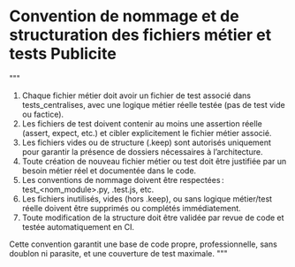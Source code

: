 # Convention de nommage et de structuration des fichiers métier et tests Publicite

"""
1. Chaque fichier métier doit avoir un fichier de test associé dans tests_centralises, avec une logique métier réelle testée (pas de test vide ou factice).
2. Les fichiers de test doivent contenir au moins une assertion réelle (assert, expect, etc.) et cibler explicitement le fichier métier associé.
3. Les fichiers vides ou de structure (.keep) sont autorisés uniquement pour garantir la présence de dossiers nécessaires à l’architecture.
4. Toute création de nouveau fichier métier ou test doit être justifiée par un besoin métier réel et documentée dans le code.
5. Les conventions de nommage doivent être respectées : test_<nom_module>.py, <module>.test.js, etc.
6. Les fichiers inutilisés, vides (hors .keep), ou sans logique métier/test réelle doivent être supprimés ou complétés immédiatement.
7. Toute modification de la structure doit être validée par revue de code et testée automatiquement en CI.

Cette convention garantit une base de code propre, professionnelle, sans doublon ni parasite, et une couverture de test maximale.
"""
